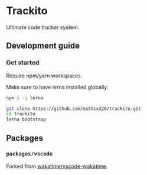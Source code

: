 # Trackito

Ultimate code tracker system.


## Development guide

### Get started

Require npm/yarn workspaces.

Make sure to have lerna installed globally.
```bash
npm i -g lerna
```

```bash
git clone https://github.com/mathix420/trackito.git
cd trackito
lerna bootstrap
```


## Packages

### `packages/vscode`

Forked from [wakatime/vscode-wakatime](https://github.com/wakatime/vscode-wakatime).

